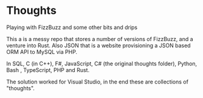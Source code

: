 # Thoughts
Playing with FizzBuzz and some other bits and drips

This a is a messy repo that stores a number of versions of FizzBuzz, and a venture into Rust. Also JSON that is a website provisioning a JSON based ORM API to MySQL via PHP.

In SQL, C (in C++), F#, JavaScript, C# (the original thoughts folder), Python, Bash , TypeScript, PHP and Rust.

The solution worked for Visual Studio, in the end these are collections of "thoughts".

